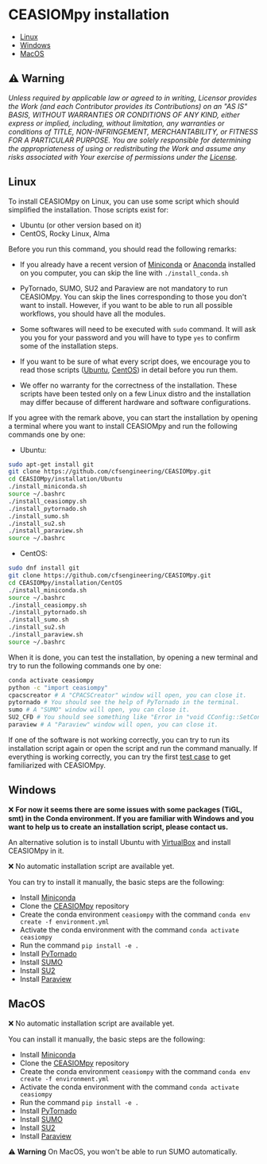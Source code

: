 # CEASIOMpy installation

- [Linux](#ubuntu--mint)
- [Windows](#windows)
- [MacOS](#macos)

## :warning: **Warning**

*Unless required by applicable law or agreed to in writing, Licensor provides the Work (and each Contributor provides its Contributions) on an "AS IS" BASIS, WITHOUT WARRANTIES OR CONDITIONS OF ANY KIND, either express or implied, including, without limitation, any warranties or conditions of TITLE, NON-INFRINGEMENT, MERCHANTABILITY, or FITNESS FOR A PARTICULAR PURPOSE. You are solely responsible for determining the appropriateness of using or redistributing the Work and assume any risks associated with Your exercise of permissions under the [License](https://github.com/cfsengineering/CEASIOMpy/blob/main/LICENSE).*

## Linux

To install CEASIOMpy on Linux, you can use some script which should simplified the installation. Those scripts exist for:

- Ubuntu (or other version based on it)
- CentOS, Rocky Linux, Alma

Before you run this command, you should read the following remarks:

- If you already have a recent version of [Miniconda](https://docs.conda.io/en/latest/miniconda.html) or [Anaconda](https://anaconda.org/) installed on you computer, you can skip the line with `./install_conda.sh`

- PyTornado, SUMO, SU2 and Paraview are not mandatory to run CEASIOMpy. You can skip the lines corresponding to those you don't want to install. However, if you want to be able to run all possible workflows, you should have all the modules.

- Some softwares will need to be executed with `sudo` command. It will ask you you for your password and you will have to type `yes` to confirm some of the installation steps.

- If you want to be sure of what every script does, we encourage you to read those scripts ([Ubuntu](./Ubuntu), [CentOS](./CentOS)) in detail before you run them.

- We offer no warranty for the correctness of the installation. These scripts have been tested only on a few Linux distro and the installation may differ because of different hardware and software configurations.

If you agree with the remark above, you can start the installation by opening a terminal where you want to install CEASIOMpy and run the following commands one by one:

- Ubuntu:

```bash
sudo apt-get install git
git clone https://github.com/cfsengineering/CEASIOMpy.git
cd CEASIOMpy/installation/Ubuntu
./install_miniconda.sh
source ~/.bashrc
./install_ceasiompy.sh
./install_pytornado.sh
./install_sumo.sh
./install_su2.sh
./install_paraview.sh
source ~/.bashrc
```

- CentOS:

```bash
sudo dnf install git
git clone https://github.com/cfsengineering/CEASIOMpy.git
cd CEASIOMpy/installation/CentOS
./install_miniconda.sh
source ~/.bashrc
./install_ceasiompy.sh
./install_pytornado.sh
./install_sumo.sh
./install_su2.sh
./install_paraview.sh
source ~/.bashrc
```

When it is done, you can test the installation, by opening a new terminal and try to run the following commands one by one:

```bash
conda activate ceasiompy
python -c "import ceasiompy"
cpacscreator # A "CPACSCreator" window will open, you can close it.
pytornado # You should see the help of PyTornado in the terminal.
sumo # A "SUMO" window will open, you can close it.
SU2_CFD # You should see something like "Error in "void CConfig::SetConfig_Parsing(char*)" in the terminal
paraview # A "Paraview" window will open, you can close it.
```

If one of the software is not working correctly, you can try to run its installation script again or open the script and run the command manually.
If everything is working correctly, you can try the first [test case](../test_cases/test_case_1/README.md) to get familiarized with CEASIOMpy.

## Windows

:x: **For now it seems there are some issues with some packages (TiGL, smt) in the Conda environment. If you are familiar with Windows and you want to help us to create an installation script, please contact us.**

An alternative solution is to install Ubuntu with [VirtualBox](https://www.virtualbox.org) and install CEASIOMpy in it.

:x: No automatic installation script are available yet.

You can try to install it manually, the basic steps are the following:

- Install [Miniconda](https://docs.conda.io/en/latest/miniconda.html)
- Clone the [CEASIOMpy](https://github.com/cfsengineering/CEASIOMpy) repository
- Create the conda environment `ceasiompy` with the command `conda env create -f environment.yml`
- Activate the conda environment with the command `conda activate ceasiompy`
- Run the command `pip install -e .`
- Install [PyTornado](https://github.com/airinnova/pytornado)
- Install [SUMO](https://www.larosterna.com/products/open-source)
- Install [SU2](https://su2code.github.io/download.html)
- Install [Paraview](https://www.paraview.org/download/)

## MacOS

:x: No automatic installation script are available yet.

You can install it manually, the basic steps are the following:

- Install [Miniconda](https://docs.conda.io/en/latest/miniconda.html)
- Clone the [CEASIOMpy](https://github.com/cfsengineering/CEASIOMpy) repository
- Create the conda environment `ceasiompy` with the command `conda env create -f environment.yml`
- Activate the conda environment with the command `conda activate ceasiompy`
- Run the command `pip install -e .`
- Install [PyTornado](https://github.com/airinnova/pytornado)
- Install [SUMO](https://www.larosterna.com/products/open-source)
- Install [SU2](https://su2code.github.io/download.html)
- Install [Paraview](https://www.paraview.org/download/)

:warning: **Warning** On MacOS, you won't be able to run SUMO automatically.
